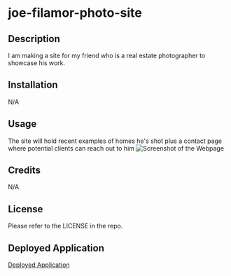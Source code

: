 # joe-filamor-photo-site


## Description

I am making a site for my friend who is a real estate photographer to showcase his work.

## Installation

N/A

## Usage
The site will hold recent examples of homes he's shot plus a contact page where potential clients can reach out to him
![Screenshot of the Webpage]()

## Credits
N/A


## License

Please refer to the LICENSE in the repo.

## Deployed Application
[Deployed Application]()